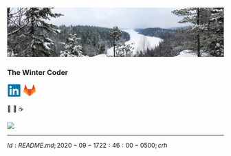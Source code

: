 ![Header](Files/CaribouRock-02Jan2020.jpg "The Winter Coder")
### The Winter Coder
<p>
  <a href="https://www.linkedin.com/in/chrishertel/"><img height="32"
     src="Files/LinkedIn.Logo.png?raw=true"></a>
  <a href="https://www.gitlab.com/crh/"><img height="32"
     src="Files/Gitlab.Logo.png?raw=true"></a>
</p>


🤺
🚴
☕

<img align="center"
 src="https://github-readme-stats.vercel.app/api?username=c-r-h&show_icons=true&theme=graywhite">

----
$Id: README.md; 2020-09-17 22:46:00 -0500; crh$

<!--  Default stuff (short-term useful):
**c-r-h/c-r-h** is a ✨ _special_ ✨ repository because its `README.md`
(this file) appears on your GitHub profile.

Here are some ideas to get you started:

- 🔭 I’m currently working on ...
- 🌱 I’m currently learning ...
- 👯 I’m looking to collaborate on ...
- 🤔 I’m looking for help with ...
- 💬 Ask me about ...
- 📫 How to reach me: ...
- 😄 Pronouns: ...
- ⚡ Fun fact: ...
-->
